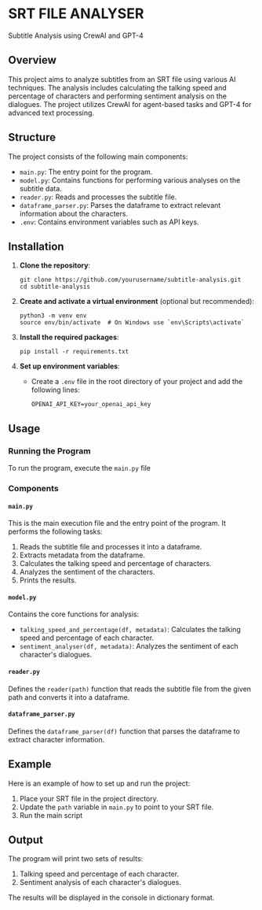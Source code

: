 # SRT FILE ANALYSER

Subtitle Analysis using CrewAI and GPT-4

## Overview

This project aims to analyze subtitles from an SRT file using various AI techniques. The analysis includes calculating the talking speed and percentage of characters and performing sentiment analysis on the dialogues. The project utilizes CrewAI for agent-based tasks and GPT-4 for advanced text processing.

## Structure

The project consists of the following main components:

- `main.py`: The entry point for the program.
- `model.py`: Contains functions for performing various analyses on the subtitle data.
- `reader.py`: Reads and processes the subtitle file.
- `dataframe_parser.py`: Parses the dataframe to extract relevant information about the characters.
- `.env`: Contains environment variables such as API keys.

## Installation

1. **Clone the repository**:

   ```
   git clone https://github.com/yourusername/subtitle-analysis.git
   cd subtitle-analysis
   ```
2. **Create and activate a virtual environment** (optional but recommended):

   ```
   python3 -m venv env
   source env/bin/activate  # On Windows use `env\Scripts\activate`
   ```
3. **Install the required packages**:

   ```
   pip install -r requirements.txt
   ```
4. **Set up environment variables**:

   - Create a `.env` file in the root directory of your project and add the following lines:
     ```
     OPENAI_API_KEY=your_openai_api_key
     ```

## Usage

### Running the Program

To run the program, execute the `main.py` file

### Components

#### `main.py`

This is the main execution file and the entry point of the program. It performs the following tasks:

1. Reads the subtitle file and processes it into a dataframe.
2. Extracts metadata from the dataframe.
3. Calculates the talking speed and percentage of characters.
4. Analyzes the sentiment of the characters.
5. Prints the results.

#### `model.py`

Contains the core functions for analysis:

- `talking_speed_and_percentage(df, metadata)`: Calculates the talking speed and percentage of each character.
- `sentiment_analyser(df, metadata)`: Analyzes the sentiment of each character's dialogues.

#### `reader.py`

Defines the `reader(path)` function that reads the subtitle file from the given path and converts it into a dataframe.

#### `dataframe_parser.py`

Defines the `dataframe_parser(df)` function that parses the dataframe to extract character information.

## Example

Here is an example of how to set up and run the project:

1. Place your SRT file in the project directory.
2. Update the `path` variable in `main.py` to point to your SRT file.
3. Run the main script

## Output

The program will print two sets of results:

1. Talking speed and percentage of each character.
2. Sentiment analysis of each character's dialogues.

The results will be displayed in the console in dictionary format.
